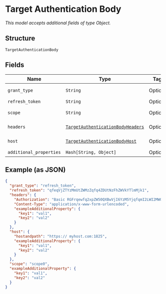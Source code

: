 
# Target Authentication Body

*This model accepts additional fields of type Object.*

## Structure

`TargetAuthenticationBody`

## Fields

| Name | Type | Tags | Description |
|  --- | --- | --- | --- |
| `grant_type` | `String` | Optional | Authentication grant type. |
| `refresh_token` | `String` | Optional | Refresh token. |
| `scope` | `String` | Optional | Authentication scopes. |
| `headers` | [`TargetAuthenticationBodyHeaders`](../../doc/models/target-authentication-body-headers.md) | Optional | Authentication headers. |
| `host` | [`TargetAuthenticationBodyHost`](../../doc/models/target-authentication-body-host.md) | Optional | Host information. |
| `additional_properties` | `Hash[String, Object]` | Optional | - |

## Example (as JSON)

```json
{
  "grant_type": "refresh_token",
  "refresh_token": "qfeqVjZTYzMmUtZWMzZqfq4ZDUtNzFhZWVkYTlmMjk1",
  "headers": {
    "Authorization": "Basic RGFrqewfq2xpZW50QXBwVjI6YzM5YjqfqmI2LWI2MWQtNDRlZTQ5MmM1YTRk",
    "Content-Type": "application/x-www-form-urlencoded",
    "exampleAdditionalProperty": {
      "key1": "val1",
      "key2": "val2"
    }
  },
  "host": {
    "hostandpath": "https:// myhost.com:1825",
    "exampleAdditionalProperty": {
      "key1": "val1",
      "key2": "val2"
    }
  },
  "scope": "scope0",
  "exampleAdditionalProperty": {
    "key1": "val1",
    "key2": "val2"
  }
}
```

